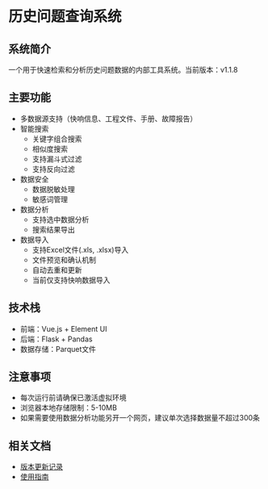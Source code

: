 # 历史问题查询系统

## 系统简介
一个用于快速检索和分析历史问题数据的内部工具系统。当前版本：v1.1.8

## 主要功能
- 多数据源支持（快响信息、工程文件、手册、故障报告）
- 智能搜索
  - 关键字组合搜索
  - 相似度搜索
  - 支持漏斗式过滤
  - 支持反向过滤
- 数据安全
  - 数据脱敏处理
  - 敏感词管理
- 数据分析
  - 支持选中数据分析
  - 搜索结果导出
- 数据导入
  - 支持Excel文件(.xls, .xlsx)导入
  - 文件预览和确认机制
  - 自动去重和更新
  - 当前仅支持快响数据导入


## 技术栈
- 前端：Vue.js + Element UI
- 后端：Flask + Pandas
- 数据存储：Parquet文件

## 注意事项
- 每次运行前请确保已激活虚拟环境
- 浏览器本地存储限制：5-10MB
- 如果需要使用数据分析功能另开一个网页，建议单次选择数据量不超过300条

## 相关文档
- [版本更新记录](CHANGELOG.md)
- [使用指南](GUIDE.md)

